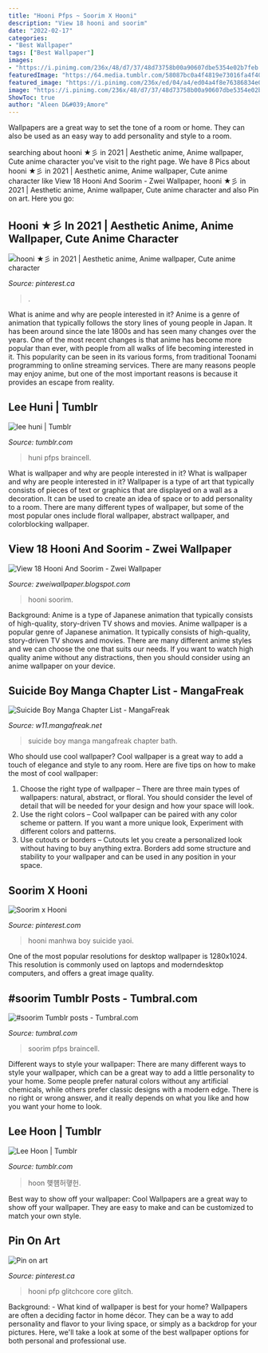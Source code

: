 ```yaml
---
title: "Hooni Pfps ~ Soorim X Hooni"
description: "View 18 hooni and soorim"
date: "2022-02-17"
categories:
- "Best Wallpaper"
tags: ["Best Wallpaper"]
images:
- "https://i.pinimg.com/236x/48/d7/37/48d73758b00a90607dbe5354e02b7feb.jpg?nii=t"
featuredImage: "https://64.media.tumblr.com/58087bc0a4f4819e73016fa4f40ca1a6/b6d5d3f466d52f00-0a/s640x960/270b00eb4333833313c5e5e3adbae2f2d9f69411.jpg"
featured_image: "https://i.pinimg.com/236x/ed/04/a4/ed04a4f8e76386834e0442835e2aaab7.jpg"
image: "https://i.pinimg.com/236x/48/d7/37/48d73758b00a90607dbe5354e02b7feb.jpg?nii=t"
ShowToc: true
author: "Aleen D&#039;Amore"
---
```



Wallpapers are a great way to set the tone of a room or home. They can also be used as an easy way to add personality and style to a room.

	

		
searching about hooni ★彡 in 2021 | Aesthetic anime, Anime wallpaper, Cute anime character you've visit to the right page. We have 8 Pics about hooni ★彡 in 2021 | Aesthetic anime, Anime wallpaper, Cute anime character like View 18 Hooni And Soorim - Zwei Wallpaper, hooni ★彡 in 2021 | Aesthetic anime, Anime wallpaper, Cute anime character and also Pin on art. Here you go:
		
    
## Hooni ★彡 In 2021 | Aesthetic Anime, Anime Wallpaper, Cute Anime Character

<img loading=lazy src="https://i.pinimg.com/originals/32/51/c6/3251c69435b37b8f8dfd03214a717221.png" onerror="this.onerror=null;this.src='https://tse3.mm.bing.net/th?id=OIP.BrJT3tYuli0z2Ky9NgK4HgHaHA&amp;pid=15.1';" alt="hooni ★彡 in 2021 | Aesthetic anime, Anime wallpaper, Cute anime character">

_Source: pinterest.ca_

>. 

	

What is anime and why are people interested in it?
Anime is a genre of animation that typically follows the story lines of young people in Japan. It has been around since the late 1800s and has seen many changes over the years. One of the most recent changes is that anime has become more popular than ever, with people from all walks of life becoming interested in it. This popularity can be seen in its various forms, from traditional Toonami programming to online streaming services. There are many reasons people may enjoy anime, but one of the most important reasons is because it provides an escape from reality.

    
## Lee Huni | Tumblr

<img loading=lazy src="https://64.media.tumblr.com/58087bc0a4f4819e73016fa4f40ca1a6/b6d5d3f466d52f00-0a/s640x960/270b00eb4333833313c5e5e3adbae2f2d9f69411.jpg" onerror="this.onerror=null;this.src='https://tse1.mm.bing.net/th?id=OIP.LCH6c4NSQsoJEfPyo_txzAHaHa&amp;pid=15.1';" alt="lee huni | Tumblr">

_Source: tumblr.com_

>huni pfps braincell. 

	

What is wallpaper and why are people interested in it?
What is wallpaper and why are people interested in it?
Wallpaper is a type of art that typically consists of pieces of text or graphics that are displayed on a wall as a decoration. It can be used to create an idea of space or to add personality to a room. There are many different types of wallpaper, but some of the most popular ones include floral wallpaper, abstract wallpaper, and colorblocking wallpaper.

    
## View 18 Hooni And Soorim - Zwei Wallpaper

<img loading=lazy src="https://lh3.googleusercontent.com/proxy/KeEXugCP7Tq4bNY9ASbofH1wSzeIMbeV7CaJqWtIuiVCsf4yW2ZVeLiJax_hScjFEjiYOM6WCr-oNJkf7-DpSt4A4tKMvOZ5-GHcjhX2eEvylYiDE7oljRnuFIGagVqjHfoacWO2YBltCA=w1200-h630-p-k-no-nu" onerror="this.onerror=null;this.src='https://tse3.mm.bing.net/th?id=OIP.uBQQQWUkjg67vyQfORntBQHaEU&amp;pid=15.1';" alt="View 18 Hooni And Soorim - Zwei Wallpaper">

_Source: zweiwallpaper.blogspot.com_

>hooni soorim. 

	

Background: Anime is a type of Japanese animation that typically consists of high-quality, story-driven TV shows and movies.
Anime wallpaper is a popular genre of Japanese animation. It typically consists of high-quality, story-driven TV shows and movies. There are many different anime styles and we can choose the one that suits our needs. If you want to watch high quality anime without any distractions, then you should consider using an anime wallpaper on your device.

    
## Suicide Boy Manga Chapter List - MangaFreak

<img loading=lazy src="https://images.mangafreak.net/manga_images/suicide_boy.jpg" onerror="this.onerror=null;this.src='https://tse1.mm.bing.net/th?id=OIP.9ZkBEhddZj_vLXkAzWEe8wAAAA&amp;pid=15.1';" alt="Suicide Boy Manga Chapter List - MangaFreak">

_Source: w11.mangafreak.net_

>suicide boy manga mangafreak chapter bath. 

	

Who should use cool wallpaper?
Cool wallpaper is a great way to add a touch of elegance and style to any room. Here are five tips on how to make the most of cool wallpaper: 
1) Choose the right type of wallpaper – There are three main types of wallpapers: natural, abstract, or floral. You should consider the level of detail that will be needed for your design and how your space will look. 
2) Use the right colors – Cool wallpaper can be paired with any color scheme or pattern. If you want a more unique look, Experiment with different colors and patterns. 
3) Use cutouts or borders – Cutouts let you create a personalized look without having to buy anything extra. Borders add some structure and stability to your wallpaper and can be used in any position in your space.

    
## Soorim X Hooni

<img loading=lazy src="https://i.pinimg.com/236x/ed/04/a4/ed04a4f8e76386834e0442835e2aaab7.jpg" onerror="this.onerror=null;this.src='https://tse4.mm.bing.net/th?id=OIP.zSRPItXe4kM0_wbGGUGz_gAAAA&amp;pid=15.1';" alt="Soorim x Hooni">

_Source: pinterest.com_

>hooni manhwa boy suicide yaoi. 

	

One of the most popular resolutions for desktop wallpaper is 1280x1024. This resolution is commonly used on laptops and moderndesktop computers, and offers a great image quality.

    
## #soorim Tumblr Posts - Tumbral.com

<img loading=lazy src="https://64.media.tumblr.com/ac8cecf07fc0067c9d502a73d707e0ba/b6d5d3f466d52f00-8d/s640x960/fc78d055af1073f31a9efe4b29ec96cddd08858d.jpg" onerror="this.onerror=null;this.src='https://tse2.mm.bing.net/th?id=OIP.dhyIC3ba-Y6JO8vC4c4TFwHaHa&amp;pid=15.1';" alt="#soorim Tumblr posts - Tumbral.com">

_Source: tumbral.com_

>soorim pfps braincell. 

	

Different ways to style your wallpaper:
There are many different ways to style your wallpaper, which can be a great way to add a little personality to your home. Some people prefer natural colors without any artificial chemicals, while others prefer classic designs with a modern edge. There is no right or wrong answer, and it really depends on what you like and how you want your home to look.

    
## Lee Hoon | Tumblr

<img loading=lazy src="https://64.media.tumblr.com/dc15fd5a7c1d1ac86a0abcfb643cdc92/bb2f5e95b0215b08-a5/s640x960/2f91868c2cd9b2692125eeb9f4b3b7ed9961f0ce.jpg" onerror="this.onerror=null;this.src='https://tse2.mm.bing.net/th?id=OIP.Ch405ZnpGTnvw-zoPWjFWQHaHa&amp;pid=15.1';" alt="Lee Hoon | Tumblr">

_Source: tumblr.com_

>hoon 헂햼허헇헌. 

	

Best way to show off your wallpaper:
Cool Wallpapers are a great way to show off your wallpaper. They are easy to make and can be customized to match your own style.

    
## Pin On Art

<img loading=lazy src="https://i.pinimg.com/236x/48/d7/37/48d73758b00a90607dbe5354e02b7feb.jpg?nii=t" onerror="this.onerror=null;this.src='https://tse4.mm.bing.net/th?id=OIP.JyTLsSSaIUWEEDlEOmr7jAAAAA&amp;pid=15.1';" alt="Pin on art">

_Source: pinterest.ca_

>hooni pfp glitchcore core glitch. 

	

Background: - What kind of wallpaper is best for your home?
Wallpapers are often a deciding factor in home décor. They can be a way to add personality and flavor to your living space, or simply as a backdrop for your pictures. Here, we'll take a look at some of the best wallpaper options for both personal and professional use.


